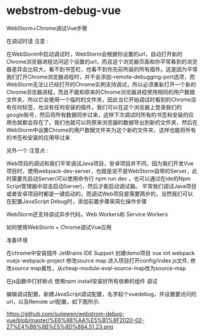 # webstrom-debug-vue
WebStorm+Chrome调试Vue步骤


在调试时请 注意 :

在WebStorm中启动调试时，WebStorm会根据你设置的url，自动打开新的Chrome浏览器进程访问这个设置的url，而且这个浏览器页面和你平常看到的浏览器差异会比较大，看不到书签栏，也看不到你先前所装的所有插件。这是因为平常我们打开Chrome浏览器进程时，并不会添加–remote-debugging-port选项，而WebStorm无法让已经打开的Chrome实例支持调试，所以必须重新打开一个新的Chrome浏览器进程，而且不能和原来的Chrome浏览器进程使用相同的用户数据文件夹，所以它会使用一个临时的文件夹，因此当它开始调试时看到的Chrome没有任何标签，也没有任何安装的插件。我们可以在这个浏览器上登录我们的google账号，然后将所有数据同步过来，这样下次调试时所有的书签和安装的应用也就都会存在了。我们也就可以将原来浏览器的数据导出到新的文件夹，然后在WebStorm中设置Chrome的用户数据文件夹为这个新的文件夹，这样也能将所有的书签和安装的应用导过来

另外一个 注意点 :

Web项目的调试和我们平常调试Java项目，安卓项目并不同，因为我们开发Vue项目时，使用webpack-dev-server，也就是说不是WebStorm自带的Server，此时需要先启动Server(可以使用命令行 npm run dev ，也可以通过在ide的Npm Script管理器中双击启动Server)，然后才能启动调试器。 平常我们调试Java项目或者安卓项目时都是一键启动的，而调试Web项目是需要两步的，当然我们可以在配置JavaScript Debug时，添加前置步骤来简化操作步骤

WebStorm还支持调试异步代码，Web Workers和 Service Workers

如何使用WebStorm + Chrome调试Vue应用

准备环境

在chrome中安装插件 JetBrains IDE Support
创建demo项目 vue init webpack vuejs-webpack-project
修改source map
       进入项目打开config/index.js文件, 修改source map属性，从cheap-module-eval-source-map改为source-map 
       
在js函数中打好断点
使用npm install安装好所有依赖的组件
调试

编辑调试配置，新建JavaScript调试配置，名字起个vuedebug，并设置要访问的url，以及Remote url配置，如下图所示:
       
       
https://github.com/sujiewen/webstrom-debug-vue/blob/master/%E6%88%AA%E5%B1%8F2020-02-27%E4%B8%8B%E5%8D%884.51.23.png
